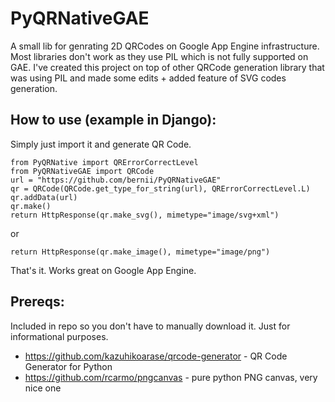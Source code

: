 PyQRNativeGAE
==============
A small lib for genrating 2D QRCodes on Google App Engine infrastructure. Most libraries don't work as they use PIL which is not fully supported on GAE. I've created this project on top of other QRCode generation library that was using PIL and made some edits + added feature of SVG codes generation. 

How to use (example in Django):
-------------------------------

Simply just import it and generate QR Code.

    from PyQRNative import QRErrorCorrectLevel
    from PyQRNativeGAE import QRCode
	url = "https://github.com/bernii/PyQRNativeGAE"
    qr = QRCode(QRCode.get_type_for_string(url), QRErrorCorrectLevel.L)
    qr.addData(url)
    qr.make()
    return HttpResponse(qr.make_svg(), mimetype="image/svg+xml")

or

    return HttpResponse(qr.make_image(), mimetype="image/png")

That's it. Works great on Google App Engine.

Prereqs:
----------
Included in repo so you don't have to manually download it. Just for informational purposes.

- https://github.com/kazuhikoarase/qrcode-generator - QR Code Generator for Python
- https://github.com/rcarmo/pngcanvas - pure python PNG canvas, very nice one
